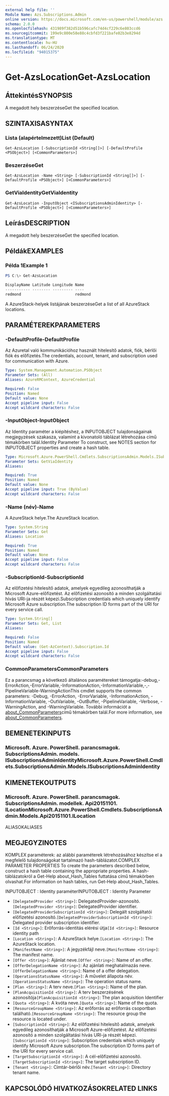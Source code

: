 ```yaml
---
external help file: ''
Module Name: Azs.Subscriptions.Admin
online version: https://docs.microsoft.com/en-us/powershell/module/azs.subscriptions.admin/get-azslocation
schema: 2.0.0
ms.openlocfilehash: 431989f382d51b596cafc74d4cf229c6e803ccd6
ms.sourcegitcommit: 199e9c800e58e88c4cbfd3f221bafe02b3e8294d
ms.translationtype: MT
ms.contentlocale: hu-HU
ms.lasthandoff: 06/24/2020
ms.locfileid: "94015375"
---
```

# <span data-ttu-id="ea268-101">Get-AzsLocation</span><span class="sxs-lookup"><span data-stu-id="ea268-101">Get-AzsLocation</span></span>

## <span data-ttu-id="ea268-102">Áttekintés</span><span class="sxs-lookup"><span data-stu-id="ea268-102">SYNOPSIS</span></span>
<span data-ttu-id="ea268-103">A megadott hely beszerzése</span><span class="sxs-lookup"><span data-stu-id="ea268-103">Get the specified location.</span></span>

## <span data-ttu-id="ea268-104">SZINTAXISA</span><span class="sxs-lookup"><span data-stu-id="ea268-104">SYNTAX</span></span>

### <span data-ttu-id="ea268-105">Lista (alapértelmezett)</span><span class="sxs-lookup"><span data-stu-id="ea268-105">List (Default)</span></span>
```
Get-AzsLocation [-SubscriptionId <String[]>] [-DefaultProfile <PSObject>] [<CommonParameters>]
```

### <span data-ttu-id="ea268-106">Beszerzése</span><span class="sxs-lookup"><span data-stu-id="ea268-106">Get</span></span>
```
Get-AzsLocation -Name <String> [-SubscriptionId <String[]>] [-DefaultProfile <PSObject>] [<CommonParameters>]
```

### <span data-ttu-id="ea268-107">GetViaIdentity</span><span class="sxs-lookup"><span data-stu-id="ea268-107">GetViaIdentity</span></span>
```
Get-AzsLocation -InputObject <ISubscriptionsAdminIdentity> [-DefaultProfile <PSObject>] [<CommonParameters>]
```

## <span data-ttu-id="ea268-108">Leírás</span><span class="sxs-lookup"><span data-stu-id="ea268-108">DESCRIPTION</span></span>
<span data-ttu-id="ea268-109">A megadott hely beszerzése</span><span class="sxs-lookup"><span data-stu-id="ea268-109">Get the specified location.</span></span>

## <span data-ttu-id="ea268-110">Példák</span><span class="sxs-lookup"><span data-stu-id="ea268-110">EXAMPLES</span></span>

### <span data-ttu-id="ea268-111">Példa 1</span><span class="sxs-lookup"><span data-stu-id="ea268-111">Example 1</span></span>
```powershell
PS C:\> Get-AzsLocation

DisplayName Latitude Longitude Name   
----------- -------- --------- ----   
redmond                        redmond
```

<span data-ttu-id="ea268-112">A AzureStack-helyek listájának beszerzése</span><span class="sxs-lookup"><span data-stu-id="ea268-112">Get a list of all AzureStack locations.</span></span>

## <span data-ttu-id="ea268-113">PARAMÉTEREK</span><span class="sxs-lookup"><span data-stu-id="ea268-113">PARAMETERS</span></span>

### <span data-ttu-id="ea268-114">-DefaultProfile</span><span class="sxs-lookup"><span data-stu-id="ea268-114">-DefaultProfile</span></span>
<span data-ttu-id="ea268-115">Az Azuretal való kommunikációhoz használt hitelesítő adatok, fiók, bérlői fiók és előfizetés.</span><span class="sxs-lookup"><span data-stu-id="ea268-115">The credentials, account, tenant, and subscription used for communication with Azure.</span></span>

```yaml
Type: System.Management.Automation.PSObject
Parameter Sets: (All)
Aliases: AzureRMContext, AzureCredential

Required: False
Position: Named
Default value: None
Accept pipeline input: False
Accept wildcard characters: False

```

### <span data-ttu-id="ea268-116">-InputObject</span><span class="sxs-lookup"><span data-stu-id="ea268-116">-InputObject</span></span>
<span data-ttu-id="ea268-117">Az Identity paraméter a kiépítéshez, a INPUTOBJECT tulajdonságainak megjegyzések szakasza, valamint a kivonatoló táblázat létrehozása című témakörben talál.</span><span class="sxs-lookup"><span data-stu-id="ea268-117">Identity Parameter To construct, see NOTES section for INPUTOBJECT properties and create a hash table.</span></span>

```yaml
Type: Microsoft.Azure.PowerShell.Cmdlets.SubscriptionsAdmin.Models.ISubscriptionsAdminIdentity
Parameter Sets: GetViaIdentity
Aliases:

Required: True
Position: Named
Default value: None
Accept pipeline input: True (ByValue)
Accept wildcard characters: False

```

### <span data-ttu-id="ea268-118">-Name (név)</span><span class="sxs-lookup"><span data-stu-id="ea268-118">-Name</span></span>
<span data-ttu-id="ea268-119">A AzureStack helye.</span><span class="sxs-lookup"><span data-stu-id="ea268-119">The AzureStack location.</span></span>

```yaml
Type: System.String
Parameter Sets: Get
Aliases: Location

Required: True
Position: Named
Default value: None
Accept pipeline input: False
Accept wildcard characters: False

```

### <span data-ttu-id="ea268-120">-SubscriptionId</span><span class="sxs-lookup"><span data-stu-id="ea268-120">-SubscriptionId</span></span>
<span data-ttu-id="ea268-121">Az előfizetési hitelesítő adatok, amelyek egyedileg azonosíthatják a Microsoft Azure-előfizetést. Az előfizetési azonosító a minden szolgáltatási hívás URI-ja részét képezi.</span><span class="sxs-lookup"><span data-stu-id="ea268-121">Subscription credentials which uniquely identify Microsoft Azure subscription.The subscription ID forms part of the URI for every service call.</span></span>

```yaml
Type: System.String[]
Parameter Sets: Get, List
Aliases:

Required: False
Position: Named
Default value: (Get-AzContext).Subscription.Id
Accept pipeline input: False
Accept wildcard characters: False

```

### <span data-ttu-id="ea268-122">CommonParameters</span><span class="sxs-lookup"><span data-stu-id="ea268-122">CommonParameters</span></span>
<span data-ttu-id="ea268-123">Ez a parancsmag a következő általános paramétereket támogatja:-debug,-ErrorAction,-ErrorVariable,-InformationAction,-InformationVariable,-,-PipelineVariable-WarningAction</span><span class="sxs-lookup"><span data-stu-id="ea268-123">This cmdlet supports the common parameters: -Debug, -ErrorAction, -ErrorVariable, -InformationAction, -InformationVariable, -OutVariable, -OutBuffer, -PipelineVariable, -Verbose, -WarningAction, and -WarningVariable.</span></span> <span data-ttu-id="ea268-124">További információt a [about_CommonParameters](http://go.microsoft.com/fwlink/?LinkID=113216)című témakörben talál.</span><span class="sxs-lookup"><span data-stu-id="ea268-124">For more information, see [about_CommonParameters](http://go.microsoft.com/fwlink/?LinkID=113216).</span></span>

## <span data-ttu-id="ea268-125">BEMENETEK</span><span class="sxs-lookup"><span data-stu-id="ea268-125">INPUTS</span></span>

### <span data-ttu-id="ea268-126">Microsoft. Azure. PowerShell. parancsmagok. SubscriptionsAdmin. models. ISubscriptionsAdminIdentity</span><span class="sxs-lookup"><span data-stu-id="ea268-126">Microsoft.Azure.PowerShell.Cmdlets.SubscriptionsAdmin.Models.ISubscriptionsAdminIdentity</span></span>

## <span data-ttu-id="ea268-127">KIMENETEK</span><span class="sxs-lookup"><span data-stu-id="ea268-127">OUTPUTS</span></span>

### <span data-ttu-id="ea268-128">Microsoft. Azure. PowerShell. parancsmagok. SubscriptionsAdmin. modellek. Api20151101. ILocation</span><span class="sxs-lookup"><span data-stu-id="ea268-128">Microsoft.Azure.PowerShell.Cmdlets.SubscriptionsAdmin.Models.Api20151101.ILocation</span></span>

<span data-ttu-id="ea268-129">ALIASOK</span><span class="sxs-lookup"><span data-stu-id="ea268-129">ALIASES</span></span>

## <span data-ttu-id="ea268-130">MEGJEGYZI</span><span class="sxs-lookup"><span data-stu-id="ea268-130">NOTES</span></span>

<span data-ttu-id="ea268-131">KOMPLEX paraméterek: az alábbi paraméterek létrehozásához készítse el a megfelelő tulajdonságokat tartalmazó hash-táblázatot.</span><span class="sxs-lookup"><span data-stu-id="ea268-131">COMPLEX PARAMETER PROPERTIES To create the parameters described below, construct a hash table containing the appropriate properties.</span></span> <span data-ttu-id="ea268-132">A hash-táblázatokról a Get-Help about_Hash_Tables futtatása című témakörben olvashat.</span><span class="sxs-lookup"><span data-stu-id="ea268-132">For information on hash tables, run Get-Help about_Hash_Tables.</span></span>

<span data-ttu-id="ea268-133">INPUTOBJECT <ISubscriptionsAdminIdentity> : Identity paraméter</span><span class="sxs-lookup"><span data-stu-id="ea268-133">INPUTOBJECT <ISubscriptionsAdminIdentity>: Identity Parameter</span></span>
  - <span data-ttu-id="ea268-134">`[DelegatedProvider <String>]`: DelegatedProvider-azonosító.</span><span class="sxs-lookup"><span data-stu-id="ea268-134">`[DelegatedProvider <String>]`: DelegatedProvider identifier.</span></span>
  - <span data-ttu-id="ea268-135">`[DelegatedProviderSubscriptionId <String>]`: Delegált szolgáltatói előfizetési azonosító.</span><span class="sxs-lookup"><span data-stu-id="ea268-135">`[DelegatedProviderSubscriptionId <String>]`: Delegated provider subscription identifier.</span></span>
  - <span data-ttu-id="ea268-136">`[Id <String>]`: Erőforrás-identitás elérési útja</span><span class="sxs-lookup"><span data-stu-id="ea268-136">`[Id <String>]`: Resource identity path</span></span>
  - <span data-ttu-id="ea268-137">`[Location <String>]`: A AzureStack helye.</span><span class="sxs-lookup"><span data-stu-id="ea268-137">`[Location <String>]`: The AzureStack location.</span></span>
  - <span data-ttu-id="ea268-138">`[ManifestName <String>]`: A jegyzékfájl neve.</span><span class="sxs-lookup"><span data-stu-id="ea268-138">`[ManifestName <String>]`: The manifest name.</span></span>
  - <span data-ttu-id="ea268-139">`[Offer <String>]`: Ajánlat neve.</span><span class="sxs-lookup"><span data-stu-id="ea268-139">`[Offer <String>]`: Name of an offer.</span></span>
  - <span data-ttu-id="ea268-140">`[OfferDelegationName <String>]`: Az ajánlati meghatalmazás neve.</span><span class="sxs-lookup"><span data-stu-id="ea268-140">`[OfferDelegationName <String>]`: Name of a offer delegation.</span></span>
  - <span data-ttu-id="ea268-141">`[OperationsStatusName <String>]`: A művelet állapota név.</span><span class="sxs-lookup"><span data-stu-id="ea268-141">`[OperationsStatusName <String>]`: The operation status name.</span></span>
  - <span data-ttu-id="ea268-142">`[Plan <String>]`: A terv neve.</span><span class="sxs-lookup"><span data-stu-id="ea268-142">`[Plan <String>]`: Name of the plan.</span></span>
  - <span data-ttu-id="ea268-143">`[PlanAcquisitionId <String>]`: A terv beszerzésének azonosítója</span><span class="sxs-lookup"><span data-stu-id="ea268-143">`[PlanAcquisitionId <String>]`: The plan acquisition Identifier</span></span>
  - <span data-ttu-id="ea268-144">`[Quota <String>]`: A kvóta neve.</span><span class="sxs-lookup"><span data-stu-id="ea268-144">`[Quota <String>]`: Name of the quota.</span></span>
  - <span data-ttu-id="ea268-145">`[ResourceGroupName <String>]`: Az erőforrás az erőforrás csoportban található.</span><span class="sxs-lookup"><span data-stu-id="ea268-145">`[ResourceGroupName <String>]`: The resource group the resource is located under.</span></span>
  - <span data-ttu-id="ea268-146">`[SubscriptionId <String>]`: Az előfizetési hitelesítő adatok, amelyek egyedileg azonosíthatják a Microsoft Azure-előfizetést. Az előfizetési azonosító a minden szolgáltatási hívás URI-ja részét képezi.</span><span class="sxs-lookup"><span data-stu-id="ea268-146">`[SubscriptionId <String>]`: Subscription credentials which uniquely identify Microsoft Azure subscription.The subscription ID forms part of the URI for every service call.</span></span>
  - <span data-ttu-id="ea268-147">`[TargetSubscriptionId <String>]`: A cél-előfizetési azonosító.</span><span class="sxs-lookup"><span data-stu-id="ea268-147">`[TargetSubscriptionId <String>]`: The target subscription ID.</span></span>
  - <span data-ttu-id="ea268-148">`[Tenant <String>]`: Címtár-bérlői név.</span><span class="sxs-lookup"><span data-stu-id="ea268-148">`[Tenant <String>]`: Directory tenant name.</span></span>

## <span data-ttu-id="ea268-149">KAPCSOLÓDÓ HIVATKOZÁSOK</span><span class="sxs-lookup"><span data-stu-id="ea268-149">RELATED LINKS</span></span>

